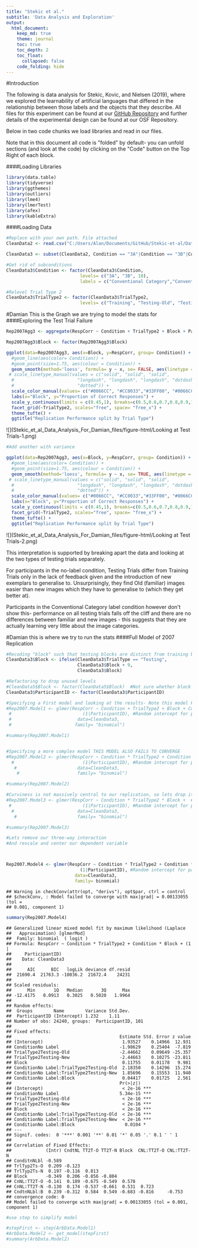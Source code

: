 ```yaml
---
title: "Stekic et al."
subtitle: 'Data Analysis and Exploration'
output: 
  html_document:
    keep_md: true
    theme: journal
    toc: true
    toc_depth: 2
    toc_float: 
      collapsed: false
    code_folding: hide
---
```


#Introduction

The following is data analysis for Stekic, Kovic, and Nielsen (2019), where we explored the learnability of artificial languages that differed in the relationship between those labels and the objects that they describe. All files for this experiment can be found at our [GitHub Repository](https://github.com/hecticdialectic/Stekic-et-al) and further details of the experimental design can be found at our OSF Repository.

Below in two code chunks we load libraries and read in our files. 

Note that in this document all code is "folded" by default- you can unfold sections (and look at the code) by clicking on the "Code" button on the Top Right of each block.

####Loading Libraries

```r
library(data.table)
library(tidyverse)
library(ggthemes)
library(outliers)
library(lme4)
library(lmerTest)
library(afex)
library(kableExtra)
```

####Loading Data

```r
#Replace with your own path. File attached
CleanData2 <- read.csv("C:/Users/Alan/Documents/GitHub/Stekic-et-al/Data/CleanData4.csv")

CleanData3 <- subset(CleanData2, Condition == "3A"|Condition == "3B"|Condition == "10")

#Get rid of subconditions
CleanData3$Condition <- factor(CleanData3$Condition,
                            levels= c("3A", "3B", 10),
                            labels = c("Conventional Category","Conventional Category","No Label"))

#Relevel Trial Type 2
CleanData3$TrialType2 <- factor(CleanData3$TrialType2,
                            levels= c("Training", "Testing-Old", "Testing-New"))
```

#Damian This is the Graph we are trying to model the stats for
####Exploring the Test Trial Failure

```r
Rep2007Agg3 <- aggregate(RespCorr ~ Condition + TrialType2 + Block + ParticipantID , data=CleanData3, mean, na.rm= FALSE)

Rep2007Agg3$Block <- factor(Rep2007Agg3$Block)

ggplot(data=Rep2007Agg3, aes(x=Block, y=RespCorr, group= Condition)) +
  #geom_line(aes(color= Condition)) +
  #geom_point(size=1.75, aes(colour = Condition)) +
  geom_smooth(method='loess', formula= y ~ x, se= FALSE, aes(linetype = Condition)) +
 # scale_linetype_manual(values = c("solid", "solid", "solid",
  #                        "longdash", "longdash", "longdash", "dotdash",
  #                        "dotted")) +
  scale_color_manual(values= c("#0066CC", "#CC0033","#33FF00", "#0066CC", "#CC0033","#33FF00", "#33FF00", "#000000")) +
  labs(x="Block", y="Proportion of Correct Responses") +
  scale_y_continuous(limits = c(0.45,1), breaks=c(0.5,0.6,0.7,0.8,0.9,1.0)) +
  facet_grid(~TrialType2, scales="free", space= "free_x") +
  theme_tufte() +
  ggtitle("Replication Performance split by Trial Type")
```

![](Stekic_et_al_Data_Analysis_For_Damian_files/figure-html/Looking at Test Trials-1.png)<!-- -->

```r
#Add another with variance

ggplot(data=Rep2007Agg3, aes(x=Block, y=RespCorr, group= Condition)) +
  #geom_line(aes(color= Condition)) +
  #geom_point(size=1.75, aes(colour = Condition)) +
  geom_smooth(method='loess', formula= y ~ x, se= TRUE, aes(linetype = Condition)) +
 # scale_linetype_manual(values = c("solid", "solid", "solid",
  #                        "longdash", "longdash", "longdash", "dotdash",
  #                        "dotted")) +
  scale_color_manual(values= c("#0066CC", "#CC0033","#33FF00", "#0066CC", "#CC0033","#33FF00", "#33FF00", "#000000")) +
  labs(x="Block", y="Proportion of Correct Responses") +
  scale_y_continuous(limits = c(0.45,1), breaks=c(0.5,0.6,0.7,0.8,0.9,1.0)) +
  facet_grid(~TrialType2, scales="free", space= "free_x") +
  theme_tufte() +
  ggtitle("Replication Performance split by Trial Type")
```

![](Stekic_et_al_Data_Analysis_For_Damian_files/figure-html/Looking at Test Trials-2.png)<!-- -->

This interpretation is supported by breaking apart the data and looking at the two types of testing trials separately.

For participants in the no-label condition, Testing Trials differ from Training Trials only in the lack of feedback given and the introduction of new exemplars to generalise to. Unsurprisingly, they find Old (familiar) images easier than new images which they have to generalise to (which they get better at).

Participants in the Conventional Category label condition however don't show this- performance on all testing trials falls off the cliff and there are no differences between familiar and new images - this suggests that they are actually learning very little about the image categories.

#Damian this is where we try to run the stats
####Full Model of 2007 Replication

```r
#Recoding "block" such that testing blocks are distinct from training blocks (currently blocks 1-4 are treated as identical statistically)
CleanData3$Block <- ifelse(CleanData3$TrialType == "Testing",
                           CleanData3$Block + 9,
                           CleanData3$Block)

#Refactoring to drop unused levels
#CleanData5$Block <- factor(CleanData5$Block)  #Not sure whether block should be numeric or a factor
CleanData3$ParticipantID <- factor(CleanData3$ParticipantID)

#Specifying a First model and looking at the results- Note this model FAILS TO CONVERGE
#Rep2007.Model1 <- glmer(RespCorr ~ Condition + TrialType2 + Block + Curviness +  #Fixed Efffects (no interactions)
 #                           (1|ParticipantID), #Random intercept for participantID
 #                         data=CleanData3, 
 #                        family= "binomial")

#summary(Rep2007.Model1)


#Specifying a more complex model THIS MODEL ALSO FAILS TO CONVERGE
#Rep2007.Model2 <- glmer(RespCorr ~ Condition * TrialType2 + Condition * Block + Curviness +  #Fixed Efffects (wiht interactions of Condition x Trial Type and Condition x Bock)
  #                          (1|ParticipantID), #Random intercept for participantID
   #                       data=CleanData3, 
    #                      family= "binomial")

#summary(Rep2007.Model2)

#Curviness is not massively central to our replication, so lets drop it and see if we can get a model to converge NOPE IT DOESN"T CONVERGE EITHER
#Rep2007.Model3 <- glmer(RespCorr ~ Condition * TrialType2 * Block +  #Fixed Efffects (wiht interactions of Condition x Trial Type and Condition x Bock)
 #                           (1|ParticipantID), #Random intercept for participantID
  #                        data=CleanData3, 
   #                       family= "binomial")

#summary(Rep2007.Model3)

#Lets remove our three-way interaction
#And rescale and center our dependent variable



Rep2007.Model4 <- glmer(RespCorr ~ Condition * TrialType2 + Condition * Block +  #Fixed Efffects (wiht interactions of Condition x Trial Type and Condition x Bock)
                            (1|ParticipantID), #Random intercept for participantID
                          data=CleanData3, 
                          family= binomial)
```

```
## Warning in checkConv(attr(opt, "derivs"), opt$par, ctrl = control
## $checkConv, : Model failed to converge with max|grad| = 0.00133055 (tol =
## 0.001, component 1)
```

```r
summary(Rep2007.Model4)
```

```
## Generalized linear mixed model fit by maximum likelihood (Laplace
##   Approximation) [glmerMod]
##  Family: binomial  ( logit )
## Formula: RespCorr ~ Condition * TrialType2 + Condition * Block + (1 |  
##     ParticipantID)
##    Data: CleanData3
## 
##      AIC      BIC   logLik deviance df.resid 
##  21690.4  21763.3 -10836.2  21672.4    24231 
## 
## Scaled residuals: 
##      Min       1Q   Median       3Q      Max 
## -12.4175   0.0913   0.3025   0.5020   1.9964 
## 
## Random effects:
##  Groups        Name        Variance Std.Dev.
##  ParticipantID (Intercept) 1.232    1.11    
## Number of obs: 24240, groups:  ParticipantID, 101
## 
## Fixed effects:
##                                         Estimate Std. Error z value
## (Intercept)                              1.93527    0.14966  12.931
## ConditionNo Label                       -1.98629    0.25404  -7.819
## TrialType2Testing-Old                   -2.44662    0.09649 -25.357
## TrialType2Testing-New                   -2.44663    0.10275 -23.811
## Block                                    0.11755    0.01178   9.981
## ConditionNo Label:TrialType2Testing-Old  2.18350    0.14296  15.274
## ConditionNo Label:TrialType2Testing-New  1.85696    0.15553  11.940
## ConditionNo Label:Block                  0.04417    0.01725   2.561
##                                         Pr(>|z|)    
## (Intercept)                              < 2e-16 ***
## ConditionNo Label                       5.34e-15 ***
## TrialType2Testing-Old                    < 2e-16 ***
## TrialType2Testing-New                    < 2e-16 ***
## Block                                    < 2e-16 ***
## ConditionNo Label:TrialType2Testing-Old  < 2e-16 ***
## ConditionNo Label:TrialType2Testing-New  < 2e-16 ***
## ConditionNo Label:Block                   0.0104 *  
## ---
## Signif. codes:  0 '***' 0.001 '**' 0.01 '*' 0.05 '.' 0.1 ' ' 1
## 
## Correlation of Fixed Effects:
##             (Intr) CndtNL TT2T-O TT2T-N Block  CNL:TT2T-O CNL:TT2T-N
## ConditnNLbl -0.589                                                  
## TrlTyp2Ts-O  0.209 -0.123                                           
## TrlTyp2Ts-N  0.197 -0.116  0.813                                    
## Block       -0.349  0.206 -0.856 -0.804                             
## CnNL:TT2T-O -0.141  0.189 -0.675 -0.549  0.578                      
## CnNL:TT2T-N -0.130  0.174 -0.537 -0.661  0.531  0.723               
## CndtnNLbl:B  0.239 -0.312  0.584  0.549 -0.683 -0.816     -0.753    
## convergence code: 0
## Model failed to converge with max|grad| = 0.00133055 (tol = 0.001, component 1)
```

```r
#use step to simplify model

#stepFirst <- step(ArbData.Model1)
#ArbData.Model2 <- get_model(stepFirst)
#summary(ArbData.Model2)
```
















